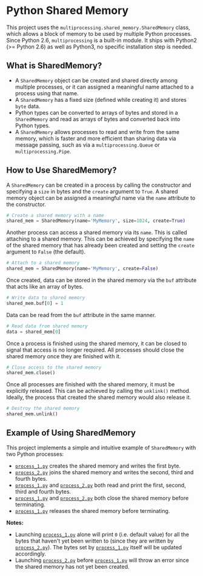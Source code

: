 # Python Shared Memory

This project uses the `multiprocessing.shared_memory.SharedMemory` class, which allows a block of memory to be used by multiple Python processes. Since Python 2.6, `multiprocessing` is a built-in module. It ships with Python2 (>= Python 2.6) as well as Python3, no specific installation step is needed.

## What is SharedMemory?

- A `SharedMemory` object can be created and shared directly among multiple processes, or it can assigned a meaningful name attached to a process using that name.
- A `SharedMemory` has a fixed size (defined while creating it) and stores `byte` data.
- Python types can be converted to arrays of bytes and stored in a `SharedMemory` and read as arrays of bytes and converted back into Python types.
- A `SharedMemory` allows processes to read and write from the same memory, which is faster and more efficient than sharing data via message passing, such as via a `multiprocessing.Queue` or `multiprocessing.Pipe`.

## How to Use SharedMemory?

A `SharedMemory` can be created in a process by calling the constructor and specifying a `size` in bytes and the `create` argument to `True`. A shared memory object can be assigned a meaningful name via the `name` attribute to the constructor.
```python
# Create a shared memory with a name
shared_mem = SharedMemory(name='MyMemory', size=1024, create=True)
```

Another process can access a shared memory via its `name`. This is called attaching to a shared memory. This can be achieved by specifying the `name` of the shared memory that has already been created and setting the `create` argument to `False` (the default).
```python
# Attach to a shared memory
shared_mem = SharedMemory(name='MyMemory', create=False)
```

Once created, data can be stored in the shared memory via the `buf` attribute that acts like an array of bytes.
```python
# Write data to shared memory
shared_mem.buf[0] = 1
```

Data can be read from the `buf` attribute in the same manner.
```python
# Read data from shared memory
data = shared_mem[0]
```

Once a process is finished using the shared memory, it can be closed to signal that access is no longer required. All processes should close the shared memory once they are finished with it.
```python
# Close access to the shared memory
shared_mem.close()
```

Once all processes are finished with the shared memory, it must be explicitly released. This can be achieved by calling the `unklink()` method. Ideally, the process that created the shared memory would also release it.
```python
# Destroy the shared memory
shared_mem.unlink()
```

## Example of Using SharedMemory

This project implements a simple and intuitive example of `SharedMemory` with two Python processes:
- [`process_1.py`](process_1.py) creates the shared memory and writes the first byte.
- [`process_2.py`](process_2.py) joins the shared memory and writes the second, third and fourth bytes.
- [`process_1.py`](process_1.py) and [`process_2.py`](process_2.py) both read and print the first, second, third and fourth bytes.
- [`process_1.py`](process_1.py) and [`process_2.py`](process_2.py) both close the shared memory before terminating.
- [`process_1.py`](process_1.py) releases the shared memory before terminating.

**Notes:**
- Launching [`process_1.py`](process_1.py) alone will print `0` (i.e. default value) for all the bytes that haven't yet been written to (since they are written by [`process_2.py`](process_2.py)). The bytes set by [`process_1.py`](process_1.py) itself will be updated accordingly.
- Launching [`process_2.py`](process_2.py) before [`process_1.py`](process_1.py) will throw an error since the shared memory has not yet been created.
